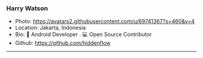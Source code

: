 ### Harry Watson
- Photo: https://avatars2.githubusercontent.com/u/69741367?s=460&v=4
- Location: Jakarta, Indonesia
- Bio: 📱 Android Developer . 💻 Open Source Contributor
- Github: https://github.com/hiddenflow
***